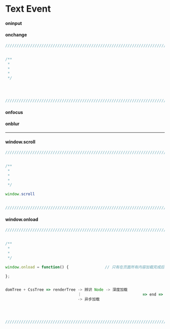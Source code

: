 # Text Event

#### oninput


#### onchange


``` javascript
///////////////////////////////////////////////////////////////////////////////////////////////////////////////////////


/**
 * 
 * 
 * 
 */




///////////////////////////////////////////////////////////////////////////////////////////////////////////////////////
```


#### onfocus

#### onblur



***


#### window.scroll


``` javascript
///////////////////////////////////////////////////////////////////////////////////////////////////////////////////////


/**
 * 
 * 
 * 
 */

window.scroll


///////////////////////////////////////////////////////////////////////////////////////////////////////////////////////
```


#### window.onload

``` javascript
///////////////////////////////////////////////////////////////////////////////////////////////////////////////////////


/**
 * 
 * 
 */

window.onload = function() {                // 只有在页面所有内容加载完成后才执行

};


domTree + CssTree => renderTree -> 辨识 Node -> 深度加载
                                ｜                           => end => domTree 解析完毕
                                -> 异步加载




///////////////////////////////////////////////////////////////////////////////////////////////////////////////////////
```




































